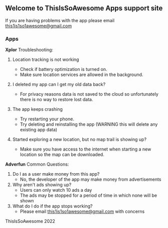 ## Welcome to ThisIsSoAwesome Apps support site

If you are having problems with the app please email this1is1so1awesome@gmail.com

### Apps
**Xplor**
 Troubleshooting:
 1. Location tracking is not working
    - Check if battery optimization is turned on.
    - Make sure location services are allowed in the background.

 2. I deleted my app can I get my old data back?
    - For privacy reasons data is not saved to the cloud so unfortunately there is no way to restore lost data.

 3. The app keeps crashing
    - Try restarting your phone.
    - Try deleting and reinstalling the app (WARNING this will delete any existing app data)

 4. Started exploring a new location, but no map trail is showing up?
    - Make sure you have access to the internet when starting a new location so the map can be downloaded.


**Adverfun**
 Common Questions:
 1. Do I as a user make money from this app?
    - No, the developer of the app may make money from advertisements
 2. Why aren't ads showing up?
    - Users can only watch 10 ads a day
    -  The ads may be stopped for a period of time in which none will be shown
 3. What do I do if the app stops working?
    - Please email this1is1so1awesome@gmail.com with concerns




ThisIsSoAwesome 2022



